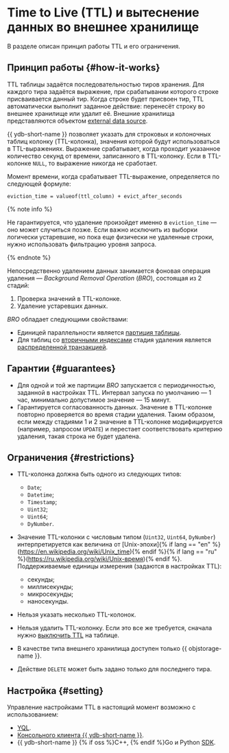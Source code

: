 # Time to Live (TTL) и вытеснение данных во внешнее хранилище

В разделе описан принцип работы TTL и его ограничения.

## Принцип работы {#how-it-works}

TTL таблицы задаётся последовательностью тиров хранения. Для каждого тира задаётся выражение, при срабатывании которого строке присваивается данный тир. Когда строке будет присвоен тир, TTL автоматически выполнит заданное действие: перенесёт строку во внешнее хранилище или удалит её. Внешние хранилища представляются объектом [external data source](../datamodel/external_data_source.md).

{{ ydb-short-name }} позволяет указать для строковых и колоночных таблиц колонку (TTL-колонка), значения которой будут использоваться в TTL-выражениях. Выражение срабатывает, когда проходит указанное количество секунд от времени, записанного в TTL-колонку. Если в TTL-колонке `NULL`, то выражение никогда не сработает.

Момент времени, когда срабатывает TTL-выражение, определяется по следующей формуле:

```text
eviction_time = valueof(ttl_column) + evict_after_seconds
```

{% note info %}

Не гарантируется, что удаление произойдет именно в `eviction_time` — оно может случиться позже. Если важно исключить из выборки логически устаревшие, но пока еще физически не удаленные строки, нужно использовать фильтрацию уровня запроса.

{% endnote %}

Непосредственно удалением данных занимается фоновая операция удаления — *Background Removal Operation* (*BRO*), состоящая из 2 стадий:

1. Проверка значений в TTL-колонке.
1. Удаление устаревших данных.

*BRO* обладает следующими свойствами:

* Единицей параллельности является [партиция таблицы](../datamodel/table.md#partitioning).
* Для таблиц со [вторичными индексами](../secondary_indexes.md) стадия удаления является [распределенной транзакцией](../transactions.md#distributed-tx).

## Гарантии {#guarantees}

* Для одной и той же партиции *BRO* запускается с периодичностью, заданной в настройках TTL. Интервал запуска по умолчанию — 1 час, минимально допустимое значение — 15 минут.
* Гарантируется согласованность данных. Значение в TTL-колонке повторно проверяется во время стадии удаления. Таким образом, если между стадиями 1 и 2 значение в TTL-колонке модифицируется (например, запросом `UPDATE`) и перестает соответствовать критерию удаления, такая строка не будет удалена.

## Ограничения {#restrictions}

* TTL-колонка должна быть одного из следующих типов:

  * `Date`;
  * `Datetime`;
  * `Timestamp`;
  * `Uint32`;
  * `Uint64`;
  * `DyNumber`.

* Значение TTL-колонки с числовым типом (`Uint32`, `Uint64`, `DyNumber`) интерпретируется как величина от [Unix-эпохи]{% if lang == "en" %}(https://en.wikipedia.org/wiki/Unix_time){% endif %}{% if lang == "ru" %}(https://ru.wikipedia.org/wiki/Unix-время){% endif %}. Поддерживаемые единицы измерения (задаются в настройках TTL):

  * секунды;
  * миллисекунды;
  * микросекунды;
  * наносекунды.

* Нельзя указать несколько TTL-колонок.
* Нельзя удалить TTL-колонку. Если это все же требуется, сначала нужно [выключить TTL](../../yql/reference/recipes/ttl.md#disable) на таблице.
* В качестве типа внешнего хранилища доступен только {{ objstorage-name }}.
* Действие `DELETE` может быть задано только для последнего тира.

## Настройка {#setting}

Управление настройками TTL в настоящий момент возможно с использованием:

* [YQL](../../yql/reference/recipes/ttl.md).
* [Консольного клиента {{ ydb-short-name }}](../../recipes/ydb-cli/ttl.md).
* {{ ydb-short-name }} {% if oss %}C++, {% endif %}Go и Python [SDK](../../recipes/ydb-sdk/ttl.md).
